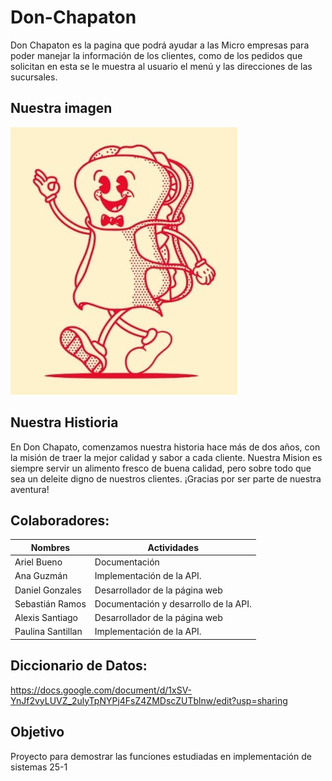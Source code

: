 # Don-Chapaton
Don Chapaton es la pagina que podrá ayudar a las Micro empresas para poder manejar la información 
de los clientes, como de los pedidos que solicitan en esta se le muestra al usuario el menú y las
direcciones de las sucursales.

## Nuestra imagen

![Nuestra Mascota](https://github.com/0SAlexisA/Don-Chapaton/blob/main/static/imagenesmenu/Don%20chapaton.jpg)

## Nuestra Histioria
En Don Chapato, comenzamos nuestra historia hace más de dos años, con la misión de traer la mejor 
calidad y sabor a cada cliente. Nuestra Mision es siempre servir un alimento fresco de buena calidad,
pero sobre todo que sea un deleite digno de nuestros clientes. ¡Gracias por ser parte de nuestra aventura!

## Colaboradores:
| Nombres      | Actividades          |
|--------------|-------------------|
|Ariel Bueno | Documentación |
| Ana Guzmán   | Implementación de la API. |
| Daniel Gonzales| Desarrollador de la página web|
| Sebastián Ramos | Documentación y desarrollo de la API. |
|Alexis Santiago| Desarrollador de la página web|
|Paulina Santillan| Implementación de la API. |


## Diccionario de Datos:
https://docs.google.com/document/d/1xSV-YnJf2vyLUVZ_2ulyTpNYPj4FsZ4ZMDscZUTblnw/edit?usp=sharing

## Objetivo
Proyecto para demostrar las funciones estudiadas en implementación de sistemas 25-1

